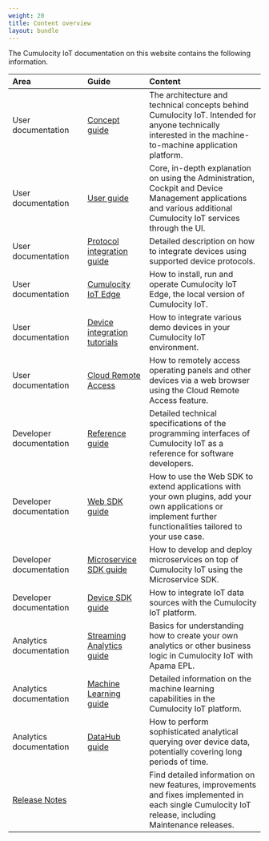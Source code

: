 ```yaml
---
weight: 20
title: Content overview
layout: bundle
---
```


The Cumulocity IoT documentation on this website contains the following information.


<table>
<col width = 150>
<thead>
<tr>
<th align="left">Area</th>
<th align="left">Guide</th>
<th align="left">Content</th>
</tr>
</thead>

<tbody>
<tr>
<td align="left">User documentation</td>
<td align="left"><a href="/concepts/introduction/">Concept guide</a></td>
<td align="left">The architecture and technical concepts behind Cumulocity IoT. Intended for anyone technically interested in the machine-to-machine application platform.</td>
</tr>

<tr>
<td align="left">User documentation</td>
<td align="left"><a href="/users-guide/getting-started/">User guide</a></td>
<td align="left">Core, in-depth explanation on using the Administration, Cockpit and Device Management applications and various additional Cumulocity IoT services through the UI.</td>
</tr>

<tr>
<td align="left">User documentation</td>
<td align="left"><a href="/protocol-integration/overview">Protocol integration guide</a></td>
<td align="left">Detailed description on how to integrate devices using supported device protocols.</td>
</tr>

<tr>
<td align="left">User documentation</td>
<td align="left"><a href="/edge/overview/">Cumulocity IoT Edge</a></td>
<td align="left">How to install, run and operate Cumulocity IoT Edge, the local version of Cumulocity IoT.</td>
</tr>

<tr>
<td align="left">User documentation</td>
<td align="left"><a href="/device-tutorials/tutorials-introduction/">Device integration tutorials</a></td>
<td align="left">How to integrate various demo devices in your Cumulocity IoT environment.</td>
</tr>

<tr>
<td align="left">User documentation</td>
<td align="left"><a href="/cloud-remote-access/cra-general-aspects/">Cloud Remote Access</a></td>
<td align="left">How to remotely access operating panels and other devices via a web browser using the Cloud Remote Access feature.</td>
</tr>

<tr>
<td align="left">Developer documentation</td>
<td align="left"><a href="/reference/rest-implementation/">Reference guide</a></td>
<td align="left">Detailed technical specifications of the programming interfaces of Cumulocity IoT as a reference for software developers.</td>
</tr>

<tr>
<td align="left">Developer documentation</td>
<td align="left"><a href="/web/">Web SDK guide</a></td>
<td align="left">How to use the Web SDK to extend applications with your own plugins, add your own applications or implement further functionalities tailored to your use case.</td>
</tr>

<tr>
<td align="left">Developer documentation</td>
<td align="left"><a href="/microservice-sdk/introduction/">Microservice SDK guide</a></td>
<td align="left">How to develop and deploy microservices on top of Cumulocity IoT using the Microservice SDK.</td>
</tr>

<tr>
<td align="left">Developer documentation</td>
<td align="left"><a href="/device-sdk/introduction/">Device SDK guide</a></td>
<td align="left">How to integrate IoT data sources with the Cumulocity IoT platform.</td>
</tr>

<tr>
<td align="left">Analytics documentation</td>
<td align="left"><a href="/apama/overview-analytics/">Streaming Analytics guide</a></td>
<td align="left">Basics for understanding how to create your own analytics or other business logic in Cumulocity IoT with Apama EPL.</td>
</tr>

<tr>
<td align="left">Analytics documentation</td>
<td align="left"><a href="/predictive-analytics/introduction/">Machine Learning guide</a></td>
<td align="left">Detailed information on the machine learning capabilities in the Cumulocity IoT platform.</td>
</tr>

<tr>
<td align="left">Analytics documentation</td>
<td align="left"><a href="/datahub/datahub-overview/">DataHub guide</a></td>
<td align="left">How to perform sophisticated analytical querying over device data, potentially covering long periods of time.</td>
</tr>
<tr>
<td align="left"><a href="/release-notes/overview/">Release Notes</a></td>
<td align="left"></td>
<td align="left">Find detailed information on new features, improvements and fixes implemented in each single Cumulocity IoT release, including Maintenance releases.</td>
</tr>
</tbody>
</table>
